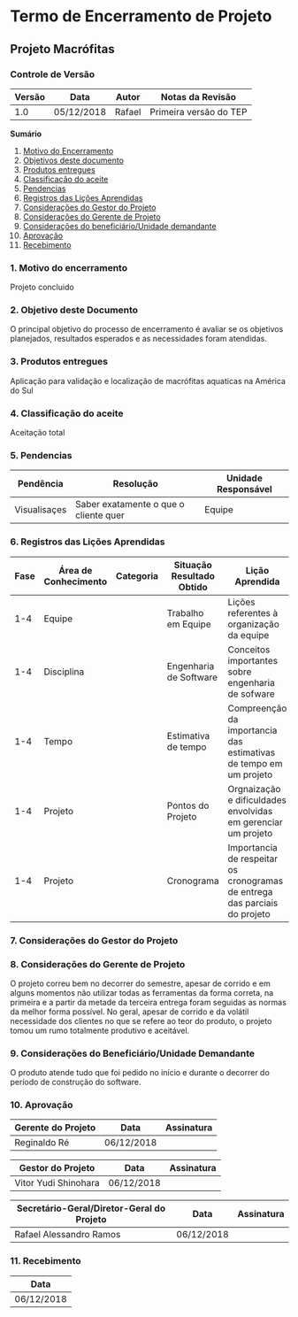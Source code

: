 # Termo de Encerramento de Projeto

## Projeto Macrófitas


### Controle de Versão
|Versão | Data | Autor | Notas da Revisão |
|--- | --- | --- | --- |
|  1.0  |  05/12/2018   | Rafael    |  Primeira versão do TEP   |


**Sumário**
1. [Motivo do Encerramento](#id1)
2. [Objetivos deste documento](#id2)
3. [Produtos entregues](#id3)
4. [Classificação do aceite](#id4)
5. [Pendencias](#id5)
6. [Registros das Lições Aprendidas](#id6)
7. [Considerações do Gestor do Projeto](#id7)
8. [Considerações do Gerente de Projeto](#id8)
9. [Considerações do beneficiário/Unidade demandante](#id9)
10. [Aprovação](#id10)
11. [Recebimento](#id11)

### 1. Motivo do encerramento
<div id='id1' />
Projeto concluido

###  2. Objetivo deste Documento
<div id='id2' />
O principal objetivo do processo de encerramento é avaliar se os objetivos planejados, resultados esperados e as necessidades foram atendidas.

### 3. Produtos entregues
<div id='id3' />
Aplicação para validação e localização de macrófitas aquaticas na América do Sul

### 4. Classificação do aceite
<div id='id4' />
Aceitação total

### 5. Pendencias
<div id='id5' />

| Pendência    | Resolução                             | Unidade Responsável |
|--------------|---------------------------------------|---------------------|
| Visualisaçes | Saber exatamente o que o cliente quer | Equipe              |

### 6. Registros das Lições Aprendidas
<div id='id6' />

| Fase | Área de Conhecimento | Categoria | Situação Resultado Obtido | Lição Aprendida |
|-----|----------------------|-----------|---------------------------|-----------------|
| 1-4 | Equipe |  | Trabalho em Equipe | Lições referentes à organização da equipe |
| 1-4 | Disciplina |  | Engenharia de Software | Conceitos importantes sobre engenharia de sofware |
| 1-4 | Tempo |  | Estimativa de tempo | Compreenção da importancia das estimativas de tempo em um projeto |
| 1-4 |  Projeto |  | Pontos do Projeto | Orgnaização e dificuldades envolvidas em gerenciar um projeto |
| 1-4 | Projeto |  | Cronograma | Importancia de respeitar os cronogramas de entrega das parciais do projeto |

### 7. Considerações do Gestor do Projeto
<div id='id7' />


### 8. Considerações do Gerente de Projeto
<div id='id8' />
O projeto correu bem no decorrer do semestre, apesar de corrido e em alguns momentos não utilizar todas as ferramentas da forma correta, na primeira e a partir da metade da terceira entrega foram seguidas as normas da melhor forma possível. No geral, apesar de corrido e da volátil necessidade dos clientes no que se refere ao teor do produto, o projeto tomou um rumo totalmente produtivo e aceitável.

### 9. Considerações do Beneficiário/Unidade Demandante
<div id='id9' />
O produto atende tudo que foi pedido no início e durante o decorrer do período de construção do software.

### 10. Aprovação
<div id='id10' />

| Gerente do Projeto | Data       | Assinatura |
|--------------------|------------|------------|
| Reginaldo Ré       | 06/12/2018 |            |

| Gestor do Projeto    | Data       | Assinatura |
|----------------------|------------|------------|
| Vitor Yudi Shinohara | 06/12/2018 |            |

| Secretário-Geral/Diretor-Geral do Projeto | Data       | Assinatura |
|-------------------------------------------|------------|------------|
| Rafael Alessandro Ramos                   | 06/12/2018 |            |


### 11. Recebimento
<div id='id11' />

| Data       |
|------------|
| 06/12/2018 |

